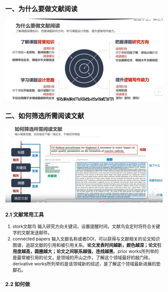 ##  一、为什么要做文献阅读
![输入图片说明](/imgs/2025-05-02/PchABrhe5HtMIIcg.png)
## 二、如何筛选所需阅读文献
![输入图片说明](/imgs/2025-05-02/r4UzgglvOYRUrKim.png)
### 2.1 文献常用工具
1. stork文献鸟     输入研究方向关键词，设置提醒时间，文献鸟会定时将符合关键字的文献发送邮件。
2. connected papers   输入文献名称或者DOI，可以获得与文献相关的论文知识图谱，追踪文献的引用和被引用关系。**论文发表时间越新，颜色越深；论文引用度越高，圆圈越大；论文之间联系越强，连线越黑**。prior works所列举的是最常被引用的论文，是领域的开山之作，了解这个领域最好的敲门砖。derivative works所列举的是该领域新的综述，是了解这个领域最新进展的垫脚石。
### 2.2 如何做

<!--stackedit_data:
eyJoaXN0b3J5IjpbLTE1Mzk4MTg5NzJdfQ==
-->